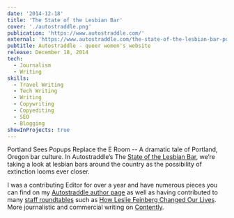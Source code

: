 ```yaml
---
date: '2014-12-18'
title: 'The State of the Lesbian Bar'
cover: './autostraddle.png'
publication: 'https://www.autostraddle.com/'
external: 'https://www.autostraddle.com/the-state-of-the-lesbian-bar-portland-sees-popups-replace-the-e-room-264369/'
pubtitle: Autostraddle - queer women's website
release: December 18, 2014
tech:
  - Journalism
  - Writing
skills:
  - Travel Writing
  - Tech Writing
  - Writing
  - Copywriting
  - Copyediting
  - SEO
  - Blogging
showInProjects: true
---
```


Portland Sees Popups Replace the E Room -- A dramatic tale of Portland, Oregon bar culture. In Autostraddle’s The [State of the Lesbian Bar](https://www.autostraddle.com/tag/the-state-of-the-lesbian-bar/), we’re taking a look at lesbian bars around the country as the possibility of extinction looms ever closer.

I was a contributing Editor for over a year and have numerous pieces you can find on my [Autostraddle author page](https://www.autostraddle.com/author/qpdx/) as well as having contributed to many [staff roundtables](https://www.autostraddle.com/tag/roundtable/) such as [How Leslie Feinberg Changed Our Lives](https://www.autostraddle.com/how-leslie-feinberg-changed-our-lives-the-autostraddle-roundtable-266486/). More journalistic and commercial writing on [Contently](https://alleyhector.contently.com/).
